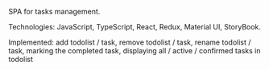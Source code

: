 SPA for tasks management.

Technologies: JavaScript, TypeScript, React, Redux, Material UI, StoryBook.

Implemented: add todolist / task, remove todolist / task, rename todolist / task, marking the completed task, displaying all / active / confirmed tasks in todolist